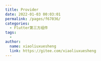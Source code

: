 ```yaml
---
title: Provider
date: 2022-01-03 00:03:01
permalink: /pages/f67036/
categories:
  - Flutter第三方组件
tags:
  - 
author: 
  name: xiaoliuxuesheng
  link: https://gitee.com/xiaoliuxuesheng
---
```

